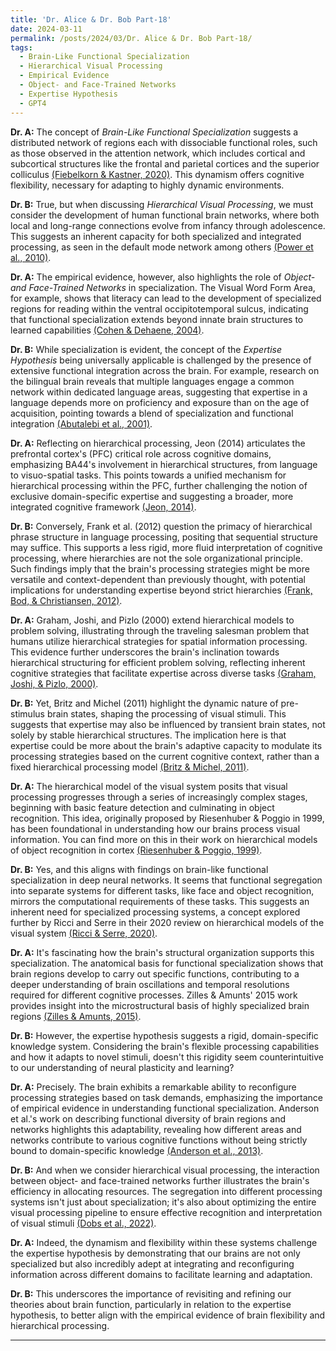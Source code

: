 ```yaml
---
title: 'Dr. Alice & Dr. Bob Part-18'
date: 2024-03-11
permalink: /posts/2024/03/Dr. Alice & Dr. Bob Part-18/
tags:
  - Brain-Like Functional Specialization
  - Hierarchical Visual Processing
  - Empirical Evidence
  - Object- and Face-Trained Networks
  - Expertise Hypothesis
  - GPT4
---
```


**Dr. A:** The concept of *Brain-Like Functional Specialization* suggests a distributed network of regions each with dissociable functional roles, such as those observed in the attention network, which includes cortical and subcortical structures like the frontal and parietal cortices and the superior colliculus [(Fiebelkorn & Kastner, 2020)](https://consensus.app/papers/specialization-attention-network-fiebelkorn/8fce3b27d77f5dbba3cc9f106af4a26c/?utm_source=chatgpt). This dynamism offers cognitive flexibility, necessary for adapting to highly dynamic environments.

**Dr. B:** True, but when discussing *Hierarchical Visual Processing*, we must consider the development of human functional brain networks, where both local and long-range connections evolve from infancy through adolescence. This suggests an inherent capacity for both specialized and integrated processing, as seen in the default mode network among others [(Power et al., 2010)](https://consensus.app/papers/development-human-functional-brain-networks-power/7ecc8032cd5656fb9e0e646c4de20865/?utm_source=chatgpt).

**Dr. A:** The empirical evidence, however, also highlights the role of *Object- and Face-Trained Networks* in specialization. The Visual Word Form Area, for example, shows that literacy can lead to the development of specialized regions for reading within the ventral occipitotemporal sulcus, indicating that functional specialization extends beyond innate brain structures to learned capabilities [(Cohen & Dehaene, 2004)](https://consensus.app/papers/specialization-within-stream-case-word-form-area-cohen/fbace8fc8c57559e82b9d1282d8c2bd4/?utm_source=chatgpt).

**Dr. B:** While specialization is evident, the concept of the *Expertise Hypothesis* being universally applicable is challenged by the presence of extensive functional integration across the brain. For example, research on the bilingual brain reveals that multiple languages engage a common network within dedicated language areas, suggesting that expertise in a language depends more on proficiency and exposure than on the age of acquisition, pointing towards a blend of specialization and functional integration [(Abutalebi et al., 2001)](https://consensus.app/papers/brain-revealed-neuroimaging-abutalebi/de14f7840b905690b213df1714f39dd7/?utm_source=chatgpt).

**Dr. A:** Reflecting on hierarchical processing, Jeon (2014) articulates the prefrontal cortex's (PFC) critical role across cognitive domains, emphasizing BA44's involvement in hierarchical structures, from language to visuo-spatial tasks. This points towards a unified mechanism for hierarchical processing within the PFC, further challenging the notion of exclusive domain-specific expertise and suggesting a broader, more integrated cognitive framework [(Jeon, 2014)](https://consensus.app/papers/processing-cortex-variety-cognitive-domains-jeon/64aab56ca8015ac390ee1771decb9e0b/?utm_source=chatgpt).

**Dr. B:** Conversely, Frank et al. (2012) question the primacy of hierarchical phrase structure in language processing, positing that sequential structure may suffice. This supports a less rigid, more fluid interpretation of cognitive processing, where hierarchies are not the sole organizational principle. Such findings imply that the brain's processing strategies might be more versatile and context-dependent than previously thought, with potential implications for understanding expertise beyond strict hierarchies [(Frank, Bod, & Christiansen, 2012)](https://consensus.app/papers/language-frank/c64c46167eff5322b0cfa657f0b81572/?utm_source=chatgpt).

**Dr. A:** Graham, Joshi, and Pizlo (2000) extend hierarchical models to problem solving, illustrating through the traveling salesman problem that humans utilize hierarchical strategies for spatial information processing. This evidence further underscores the brain's inclination towards hierarchical structuring for efficient problem solving, reflecting inherent cognitive strategies that facilitate expertise across diverse tasks [(Graham, Joshi, & Pizlo, 2000)](https://consensus.app/papers/traveling-salesman-problem-model-graham/97d632592982552785c04f4041ca3a40/?utm_source=chatgpt).

**Dr. B:** Yet, Britz and Michel (2011) highlight the dynamic nature of pre-stimulus brain states, shaping the processing of visual stimuli. This suggests that expertise may also be influenced by transient brain states, not solely by stable hierarchical structures. The implication here is that expertise could be more about the brain's adaptive capacity to modulate its processing strategies based on the current cognitive context, rather than a fixed hierarchical processing model [(Britz & Michel, 2011)](https://consensus.app/papers/statedependent-visual-processing-britz/595b358384385ed99648184d7567f215/?utm_source=chatgpt).

**Dr. A:** The hierarchical model of the visual system posits that visual processing progresses through a series of increasingly complex stages, beginning with basic feature detection and culminating in object recognition. This idea, originally proposed by Riesenhuber & Poggio in 1999, has been foundational in understanding how our brains process visual information. You can find more on this in their work on hierarchical models of object recognition in cortex [(Riesenhuber & Poggio, 1999)](https://consensus.app/papers/models-object-recognition-cortex-riesenhuber/de120c9c871a55279ef7584b71b5821c/?utm_source=chatgpt).

**Dr. B:** Yes, and this aligns with findings on brain-like functional specialization in deep neural networks. It seems that functional segregation into separate systems for different tasks, like face and object recognition, mirrors the computational requirements of these tasks. This suggests an inherent need for specialized processing systems, a concept explored further by Ricci and Serre in their 2020 review on hierarchical models of the visual system [(Ricci & Serre, 2020)](https://consensus.app/papers/models-visual-system-ricci/7cde6dc6ffa9528fa5e217af55526bac/?utm_source=chatgpt).

**Dr. A:** It's fascinating how the brain's structural organization supports this specialization. The anatomical basis for functional specialization shows that brain regions develop to carry out specific functions, contributing to a deeper understanding of brain oscillations and temporal resolutions required for different cognitive processes. Zilles & Amunts' 2015 work provides insight into the microstructural basis of highly specialized brain regions [(Zilles & Amunts, 2015)](https://pubmed.ncbi.nlm.nih.gov/26687219/).

**Dr. B:** However, the expertise hypothesis suggests a rigid, domain-specific knowledge system. Considering the brain's flexible processing capabilities and how it adapts to novel stimuli, doesn't this rigidity seem counterintuitive to our understanding of neural plasticity and learning?

**Dr. A:** Precisely. The brain exhibits a remarkable ability to reconfigure processing strategies based on task demands, emphasizing the importance of empirical evidence in understanding functional specialization. Anderson et al.'s work on describing functional diversity of brain regions and networks highlights this adaptability, revealing how different areas and networks contribute to various cognitive functions without being strictly bound to domain-specific knowledge [(Anderson et al., 2013)](https://pubmed.ncbi.nlm.nih.gov/23396162/).

**Dr. B:** And when we consider hierarchical visual processing, the interaction between object- and face-trained networks further illustrates the brain's efficiency in allocating resources. The segregation into different processing systems isn't just about specialization; it's also about optimizing the entire visual processing pipeline to ensure effective recognition and interpretation of visual stimuli [(Dobs et al., 2022)](https://www.science.org/doi/full/10.1126/sciadv.abl8913).

**Dr. A:** Indeed, the dynamism and flexibility within these systems challenge the expertise hypothesis by demonstrating that our brains are not only specialized but also incredibly adept at integrating and reconfiguring information across different domains to facilitate learning and adaptation.

**Dr. B:** This underscores the importance of revisiting and refining our theories about brain function, particularly in relation to the expertise hypothesis, to better align with the empirical evidence of brain flexibility and hierarchical processing.



---